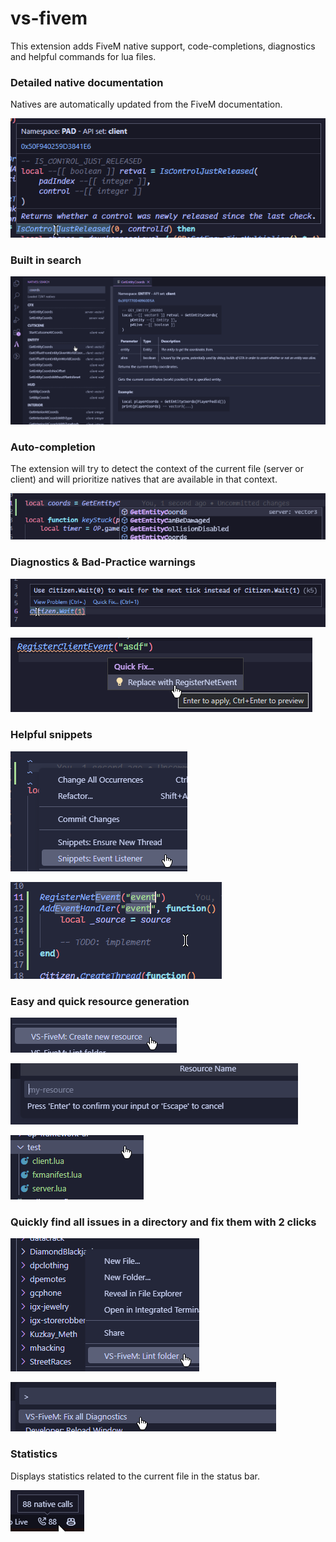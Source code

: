 # vs-fivem

This extension adds FiveM native support, code-completions, diagnostics and helpful commands for lua files.

### Detailed native documentation
Natives are automatically updated from the FiveM documentation.

![documentation](.github/documentation.png)

### Built in search

![search](.github/search.png)

### Auto-completion
The extension will try to detect the context of the current file (server or client) and will prioritize natives that are available in that context.

![suggestions](.github/suggestions.png)

### Diagnostics & Bad-Practice warnings

![diagnostics](.github/diagnostics.png)

![replace](.github/replace.png)

### Helpful snippets

![snippets_1](.github/snippets_1.png)

![snippets_2](.github/snippets_2.png)

### Easy and quick resource generation

![new_resource_1](.github/new_resource_1.png)

![new_resource_2](.github/new_resource_2.png)

![new_resource_3](.github/new_resource_3.png)

### Quickly find all issues in a directory and fix them with 2 clicks

![lint-folder](.github/lint-folder.png)

![fix-all](.github/fix-all.png)

### Statistics
Displays statistics related to the current file in the status bar.

![statistics](.github/statistics.png)
